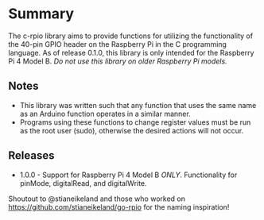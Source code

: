 # Summary
The c-rpio library aims to provide functions for utilizing the functionality of the 40-pin GPIO header on the Raspberry Pi in the C programming language. As of release 0.1.0, this library is only intended for the Raspberry Pi 4 Model B. *Do not use this library on older Raspberry Pi models.*

## Notes
- This library was written such that any function that uses the same name as an Arduino function operates in a similar manner.
- Programs using these functions to change register values must be run as the root user (sudo), otherwise the desired actions will not occur.

## Releases
- 1.0.0 - Support for Raspberry Pi 4 Model B *ONLY*. Functionality for pinMode, digitalRead, and digitalWrite.

Shoutout to @stianeikeland and those who worked on https://github.com/stianeikeland/go-rpio for the naming inspiration!